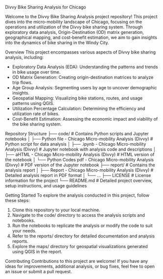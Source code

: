 Divvy Bike Sharing Analysis for Chicago

Welcome to the Divvy Bike Sharing Analysis project repository! This project dives into the micro-mobility landscape of Chicago, focusing on the operations and utilization of the Divvy bike sharing system. Through exploratory data analysis, Origin-Destination (OD) matrix generation, geographical mapping, and cost-benefit estimation, we aim to gain insights into the dynamics of bike sharing in the Windy City.

Overview
This project encompasses various aspects of Divvy bike sharing analysis, including:
- Exploratory Data Analysis (EDA): Understanding the patterns and trends in bike usage over time.
- OD Matrix Generation: Creating origin-destination matrices to analyze trip flows.
- Age Group Analysis: Segmenting users by age to uncover demographic insights.
- Geospatial Mapping: Visualizing bike stations, routes, and usage patterns using QGIS.
- Utilization Percentage Calculation: Determining the efficiency and utilization rate of bikes.
- Cost-Benefit Estimation: Assessing the economic impact and viability of the bike sharing system.

Repository Structure
├── code/                   # Contains Python scripts and Jupyter notebooks
│   ├── Python file - Chicago Micro-mobility Analysis (Divvy)          # Python script for data analysis
│   ├── .ipynb - Chicago Micro-mobility Analysis (Divvy)               # Jupyter notebook with analysis code and descriptions
│   ├── aHTML - Chicago Micro-mobility Analysis (Divvy)                # HTML version of the notebook
│   └── Python Codes pdf - Chicago Micro-mobility Analysis (Divvy)    # PDF version of the Jupyter notebook
├── report/                 # Contains the analysis report
│   ├── Report - Chicago Micro-mobility Analysis (Divvy)               # Detailed analysis report in PDF format
│   └── ...
├── LICENSE                 # License information for the project
└── README.md               # Detailed project overview, setup instructions, and usage guidelines

Getting Started
To explore the analysis conducted in this project, follow these steps:
1. Clone this repository to your local machine.
2. Navigate to the code/ directory to access the analysis scripts and notebooks.
3. Run the notebooks to replicate the analysis or modify the code to suit your needs.
4. Refer to the reports/ directory for detailed documentation and analysis reports.
5. Explore the maps/ directory for geospatial visualizations generated using QGIS in the report.

Contributing
Contributions to this project are welcome! If you have any ideas for improvements, additional analysis, or bug fixes, feel free to open an issue or submit a pull request.
